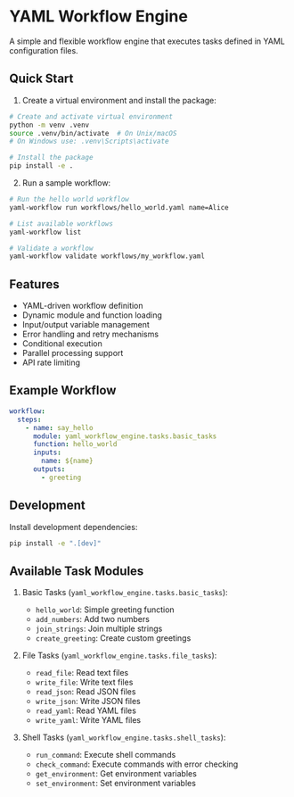 # YAML Workflow Engine

A simple and flexible workflow engine that executes tasks defined in YAML configuration files.

## Quick Start

1. Create a virtual environment and install the package:
```bash
# Create and activate virtual environment
python -m venv .venv
source .venv/bin/activate  # On Unix/macOS
# On Windows use: .venv\Scripts\activate

# Install the package
pip install -e .
```

2. Run a sample workflow:
```bash
# Run the hello world workflow
yaml-workflow run workflows/hello_world.yaml name=Alice

# List available workflows
yaml-workflow list

# Validate a workflow
yaml-workflow validate workflows/my_workflow.yaml
```

## Features

- YAML-driven workflow definition
- Dynamic module and function loading
- Input/output variable management
- Error handling and retry mechanisms
- Conditional execution
- Parallel processing support
- API rate limiting

## Example Workflow

```yaml
workflow:
  steps:
    - name: say_hello
      module: yaml_workflow_engine.tasks.basic_tasks
      function: hello_world
      inputs:
        name: ${name}
      outputs:
        - greeting
```

## Development

Install development dependencies:

```bash
pip install -e ".[dev]"
```

## Available Task Modules

1. Basic Tasks (`yaml_workflow_engine.tasks.basic_tasks`):
   - `hello_world`: Simple greeting function
   - `add_numbers`: Add two numbers
   - `join_strings`: Join multiple strings
   - `create_greeting`: Create custom greetings

2. File Tasks (`yaml_workflow_engine.tasks.file_tasks`):
   - `read_file`: Read text files
   - `write_file`: Write text files
   - `read_json`: Read JSON files
   - `write_json`: Write JSON files
   - `read_yaml`: Read YAML files
   - `write_yaml`: Write YAML files

3. Shell Tasks (`yaml_workflow_engine.tasks.shell_tasks`):
   - `run_command`: Execute shell commands
   - `check_command`: Execute commands with error checking
   - `get_environment`: Get environment variables
   - `set_environment`: Set environment variables